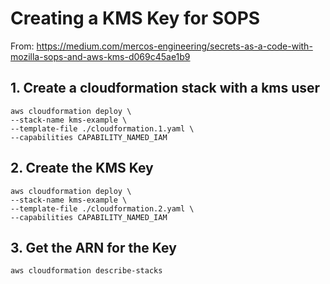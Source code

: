 # Creating a KMS Key for SOPS

From: https://medium.com/mercos-engineering/secrets-as-a-code-with-mozilla-sops-and-aws-kms-d069c45ae1b9

## 1. Create a cloudformation stack with a kms user

```Shell
aws cloudformation deploy \
--stack-name kms-example \
--template-file ./cloudformation.1.yaml \
--capabilities CAPABILITY_NAMED_IAM
```

## 2. Create the KMS Key

```Shell
aws cloudformation deploy \
--stack-name kms-example \
--template-file ./cloudformation.2.yaml \
--capabilities CAPABILITY_NAMED_IAM
```

## 3. Get the ARN for the Key

```Shell
aws cloudformation describe-stacks
```
